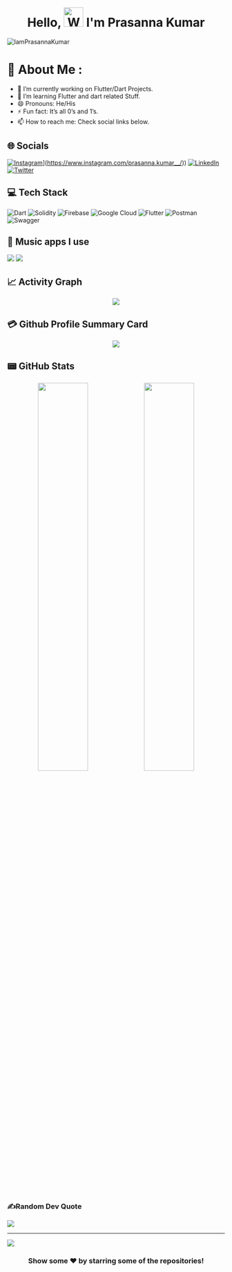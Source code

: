 <h1 align="center"> Hello, <img src="https://raw.githubusercontent.com/nixin72/nixin72/master/wave.gif" 
         alt="Waving hand animated gif"
         height="45"
         width="45" /> I'm Prasanna Kumar</h1>

<p align="left"> <img src="https://komarev.com/ghpvc/?username=IamPrasannaKumar&label=Views&color=blue&style=plastic&style=for-the-badge" alt="IamPrasannaKumar" /> </p>

# 💫 About Me :
- 🔭 I’m currently working on Flutter/Dart Projects.
- 🌱 I’m learning Flutter and dart related Stuff.
- 😄 Pronouns: He/His
- ⚡ Fun fact: It’s all 0’s and 1’s.
- 📫 How to reach me: Check social links below.

## 🌐 Socials
[![Instagram](https://img.shields.io/badge/Instagram-E4405F?style=for-the-badge&logo=instagram&logoColor=white)]([https://www.instagram.com/iam_prasanna.kumar/)](https://www.instagram.com/prasanna.kumar__/)) [![LinkedIn](https://img.shields.io/badge/LinkedIn-0077B5?style=for-the-badge&logo=linkedin&logoColor=white)](https://www.linkedin.com/in/prasanna-kumar-%F0%9F%8E%AF-26615b7b?lipi=urn:li:page:d_flagship3_profile_view_base_contact_details;RNdIMIB1TRGAbEIIYUV8zA==) [![Twitter](https://img.shields.io/twitter/follow/alwaysPrashh?logo=Twitter&style=for-the-badge)](https://twitter.com/alwaysPrashh)

## 💻 Tech Stack
 ![Dart](https://img.shields.io/badge/dart-%230175C2.svg?style=for-the-badge&logo=dart&logoColor=white) ![Solidity](https://img.shields.io/badge/Solidity-%23363636.svg?style=for-the-badge&logo=solidity&logoColor=white)  ![Firebase](https://img.shields.io/badge/firebase-%23039BE5.svg?style=for-the-badge&logo=firebase)   ![Google Cloud](https://img.shields.io/badge/Google%20Cloud-%234285F4.svg?style=for-the-badge&logo=google-cloud&logoColor=white) ![Flutter](https://img.shields.io/badge/Flutter-%2302569B.svg?style=for-the-badge&logo=Flutter&logoColor=white) ![Postman](https://img.shields.io/badge/Postman-FF6C37?style=for-the-badge&logo=postman&logoColor=white)![Swagger](https://img.shields.io/badge/-Swagger-%23Clojure?style=for-the-badge&logo=swagger&logoColor=white)

## 🎵 Music apps I use
 <img src="https://img.shields.io/badge/Spotify-1ED760?&style=for-the-badge&logo=spotify&logoColor=white"/> <img src="https://img.shields.io/badge/YouTube_Music-FF0000?style=for-the-badge&logo=youtube-music&logoColor=white"/>

## 📈 Activity Graph
<p align="center">
	<img src="https://activity-graph.herokuapp.com/graph?username=IamPrasannaKumar&theme=minimal"/>
</p>

## 💳 Github Profile Summary Card
<p align="center">
  <img src="https://github-profile-summary-cards.vercel.app/api/cards/profile-details?username=IamPrasannaKumar&theme=vue"/>
</p>

## 📟 GitHub Stats
<p align="center">
	<img width="48%" src="https://github-readme-stats.vercel.app/api?username=IamPrasannaKumar&show_icons=true&theme=vue" />
	<img width="48%" src="https://github-readme-streak-stats.herokuapp.com/?user=IamPrasannaKumar&theme=vue" />
</p>

### ✍️Random Dev Quote
![](https://quotes-github-readme.vercel.app/api?type=horizontal&theme=vue)

---
[![](https://visitcount.itsvg.in/api?id=IamPrasannaKumar&icon=0&color=1)](https://visitcount.itsvg.in)

  

<div align="center">

### Show some ❤️ by starring some of the repositories!

</div>

